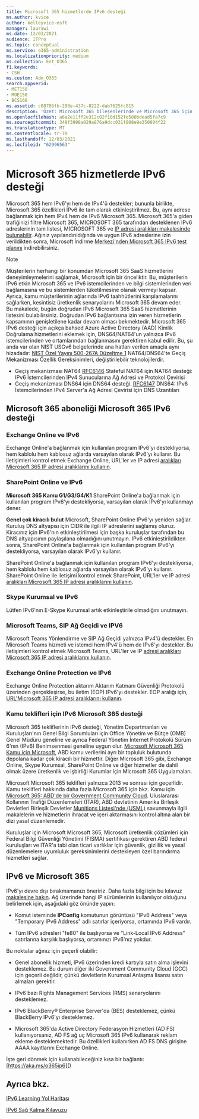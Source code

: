 ```yaml
---
title: Microsoft 365 hizmetlerde IPv6 desteği
ms.author: kvice
author: kelleyvice-msft
manager: laurawi
ms.date: 12/03/2021
audience: ITPro
ms.topic: conceptual
ms.service: o365-administration
ms.localizationpriority: medium
ms.collection: Ent_O365
f1.keywords:
- CSH
ms.custom: Adm_O365
search.appverid:
- MET150
- MOE150
- BCS160
ms.assetid: c08786fb-298e-437c-8222-dab7625fc815
description: 'Özet: Microsoft 365 bileşenlerinde ve Microsoft 365 için IPv6 desteğini açıklar.'
ms.openlocfilehash: a6a2e11ff2e312c02f10d152fe580bdead5fa7c9
ms.sourcegitcommit: 348f3998a029a876a9dcc031f808e9e350804f22
ms.translationtype: MT
ms.contentlocale: tr-TR
ms.lasthandoff: 12/03/2021
ms.locfileid: "62996563"
---
```

# <a name="ipv6-support-in-microsoft-365-services"></a>Microsoft 365 hizmetlerde IPv6 desteği

Microsoft 365 hem IPv6'yı hem de IPv4'ü destekler; bununla birlikte, Microsoft 365 özellikleri IPv6 ile tam olarak etkinleştirilmez. Bu, aynı adrese bağlanmak için hem IPv4 hem de IPv6 Microsoft 365. Microsoft 365'a giden trafiğinizi filtre Microsoft 365, MICROSOFT 365 tarafından desteklenen IPv6 adreslerinin tam listesi, MICROSOFT 365 ve [IP adresi aralıkları makalesinde bulunabilir](urls-and-ip-address-ranges.md). Ağınız yapılandırıldığında ve uygun IPv6 adreslerine izin verildikten sonra, Microsoft İndirme [Merkezi'nden Microsoft 365 IPv6 test planını](https://go.microsoft.com/fwlink/?LinkId=293447) indirebilirsiniz.

> [!NOTE]
> Müşterilerin herhangi bir konumdan Microsoft 365 SaaS hizmetlerini deneyimleymelerini sağlamak, Microsoft için bir önceliktir. Bu, müşterilerin IPv6 etkin Microsoft 365 ve IPv6 istemcilerinden ve bilgi sistemlerinden veri bağlamasına ve bu sistemlerden tüketilmesine olanak vermeyi kapsar. Ayrıca, kamu müşterilerinin ağlarında IPv6 taahhütlerini karşılamalarını sağlarken, kesintisiz üretkenlik senaryolarını Microsoft 365 devam eder.  
> Bu makalede, bugün doğrudan IPv6 Microsoft 365 SaaS hizmetlerinin listesini bulabilirsiniz. Doğrudan IPv6 bağlantısına izin veren hizmetlerin kapsamının genişletilene kadar devam olması bekmektedir. Microsoft 365 IPv6 desteği için açıkça bahsed Azure Active Directory (AAD) Kimlik Doğrulama hizmetlerini eklemek için, DNS64/NAT64'un yalnızca IPv6 istemcilerinden ve ortamlarından bağlanmasını gerektiren kabul edilir.  Bu, şu anda var olan NIST USGv6 belgelerinde ana hatları verilen amaçla aynı hizadadır: [NIST Özel Yayını 500-267A Düzeltme 1](https://nvlpubs.nist.gov/nistpubs/specialpublications/NIST.SP.500-267Ar1.pdf) NAT64/DNS64'te Geçiş Mekanizması Özellik Gereksinimleri, değiştirilebilir teknolojilerdir.
> - Geçiş mekanizması NAT64 [RFC6146](https://datatracker.ietf.org/doc/html/rfc6146) Stateful NAT64 için NAT64 desteği: IPv6 İstemcilerinden IPv4 Sunucularına Ağ Adresi ve Protokol Çevirisi
> - Geçiş mekanizması DNS64 için DNS64 desteği. [RFC6147](https://datatracker.ietf.org/doc/html/rfc6147) DNS64: IPv6 İstemcilerinden IPv4 Server'a Ağ Adresi Çevirisi için DNS Uzantıları

  
## <a name="ipv6-support-in-microsoft-365-subscription-service"></a>Microsoft 365 aboneliği Microsoft 365 IPv6 desteği

### <a name="exchange-online-and-ipv6"></a>Exchange Online ve IPv6

Exchange Online'a bağlanmak için kullanılan program IPv6'yı destekliyorsa, hem kablolu hem kablosuz ağlarda varsayılan olarak IPv6'yı kullanır. Bu iletişimleri kontrol etmek Exchange Online, URL'ler ve IP adresi [aralıkları Microsoft 365 IP adresi aralıklarını kullanın](urls-and-ip-address-ranges.md).
  
### <a name="sharepoint-online-and-ipv6"></a>SharePoint Online ve IPv6

 **Microsoft 365 Kamu G1/G3/G4/K1** SharePoint Online'a bağlanmak için kullanılan program IPv6'yı destekliyorsa, varsayılan olarak IPv6'yı kullanmayı dener.
  
 **Genel çok kiracılı bulut** Microsoft, SharePoint Online IPv6'yı yeniden sağlar. Kuruluş DNS altyapısı için CIDR ile ilgili IP adreslerini sağlamış oluruz. Kiracınız için IPv6'nın etkinleştirilmesi için başka kuruluşlar tarafından bu DNS altyapısının paylaşılana olmadığını unutmayın. IPv6 etkinleştirildikten sonra, SharePoint Online'a bağlanmak için kullanılan program IPv6'yı destekliyorsa, varsayılan olarak IPv6'yı kullanır.
  
SharePoint Online'a bağlanmak için kullanılan program IPv6'yı destekliyorsa, hem kablolu hem kablosuz ağlarda varsayılan olarak IPv6'yı kullanır. SharePoint Online ile iletişimi kontrol etmek SharePoint, URL'ler ve IP adresi [aralıkları Microsoft 365 IP adresi aralıklarını kullanın](urls-and-ip-address-ranges.md).
  
 
  
### <a name="skype-for-business-and-ipv6"></a>Skype Kurumsal ve IPv6

Lütfen IPv6'nın E-Skype Kurumsal artık etkinleştirile olmadığını unutmayın.

### <a name="microsoft-teams-sip-gateway-and-ipv6"></a>Microsoft Teams, SIP Ağ Geçidi ve IPV6

Microsoft Teams Yönlendirme ve SIP Ağ Geçidi yalnızca IPv4'ü destekler. En Microsoft Teams hizmeti ve istemci hem IPv4'ü hem de IPv6'yı destekler. Bu iletişimleri kontrol etmek Microsoft Teams, URL'ler ve IP [adresi aralıkları Microsoft 365 IP adresi aralıklarını kullanın](urls-and-ip-address-ranges.md).
  
### <a name="exchange-online-protection-and-ipv6"></a>Exchange Online Protection ve IPv6

Exchange Online Protection aktarım Aktarım Katmanı Güvenliği Protokolü üzerinden gerçekleşirse, bu iletim (EOP) IPv6'yı destekler. EOP aralığı için, [URL'Microsoft 365 IP adresi aralıklarını kullanın](urls-and-ip-address-ranges.md).
  
### <a name="ipv6-support-for-microsoft-365-government-offerings"></a>Kamu teklifleri için IPv6 Microsoft 365 desteği

Microsoft 365 tekliflerinin IPv6 desteği, Yönetim Departmanları ve Kuruluşları'nın Genel Bilgi Sorumluları için Office Yönetim ve Bütçe (OMB) Genel Müdürü geneline ve ayrıca Federal Yönetim İnternet Protokolü Sürüm 6'nın (IPv6) Benimsenmesi geneline uygun olur. [Microsoft Microsoft 365 Kamu için Microsoft](https://go.microsoft.com/fwlink/p/?LinkId=325414), ABD kamu verilerini ayrı bir topluluk bulutunda depolana kadar çok kiracılı bir hizmettir. Diğer Microsoft 365 gibi, Exchange Online, Skype Kurumsal, SharePoint Online ve diğer hizmetler de dahil olmak üzere üretkenlik ve işbirliği Kurumlar için Microsoft 365 Uygulamaları. 

Microsoft Microsoft 365 teklifleri yalnızca 2013 ve sonrası için geçerlidir. Kamu teklifleri hakkında daha fazla Microsoft 365 için bkz. Kamu için [Microsoft 365: ABD'de bir Government Community Cloud](https://go.microsoft.com/fwlink/p/?LinkId=325414). Uluslararası Kollarının Trafiği Düzenlemeleri (ITAR), ABD devletinin Amerika Birleşik Devletleri Birleşik Devletler [Munitions Listesi'nde (USML)](https://go.microsoft.com/fwlink/p/?LinkId=325415) savunmayla ilgili makalelerin ve hizmetlerin ihracat ve içeri aktarmasını kontrol altına alan bir dizi yasal düzenlemedir. 

Kuruluşlar için Microsoft Microsoft 365, Microsoft üretkenlik çözümleri için Federal Bilgi Güvenliği Yönetimi (FISMA) sertifikası gerektiren ABD federal kuruluşları ve ITAR'a tabi olan ticari varlıklar için güvenlik, gizlilik ve yasal düzenlemelere uyumluluk gereksinimlerini destekleyen özel barındırma hizmetleri sağlar.
  
## <a name="things-to-consider-when-using-ipv6-and-microsoft-365"></a>IPv6 ve Microsoft 365

IPv6'yı devre dışı bırakmamanızı öneririz. Daha fazla bilgi için bu kılavuz [makalesine bakın](https://support.microsoft.com/help/929852/guidance-for-configuring-ipv6-in-windows-for-advanced-users). Ağ üzerinde hangi IP sürümlerinin kullanılıyor olduğunu belirlemek için, aşağıdaki göz önünde yapın:
  
- Komut isteminde **IPConfig** komutunun görüntüsü "IPv6 Address" veya "Temporary IPv6 Address" adlı satırlar içeriyorsa, ortamında IPv6 vardır.

- Tüm IPv6 adresleri "fe80" ile başlıyorsa ve "Link-Local IPv6 Address" satırlarına karşılık başlıyorsa, ortamınızı IPv6'nız yokdur.

Bu noktalar ağınız için geçerli olabilir:
  
- Genel abonelik hizmeti, IPv6 üzerinden kredi kartıyla satın alma işlevini desteklemez. Bu durum diğer iki Government Community Cloud (GCC) için geçerli değildir, çünkü devletlerin Kurumsal Anlaşma lisansı satın almaları gerektir.

- IPv6 bazı Rights Management Services (RMS) senaryolarını desteklemez.

- IPv6 BlackBerry® Enterprise Server'da (BES) desteklemez, çünkü BlackBerry IPv6'yı desteklemez.

- Microsoft 365'da Active Directory Federasyon Hizmetleri (AD FS) kullanıyorsanız, AD FS ağ uç Microsoft 365 IPv6 kullanarak reklam ekleme desteklemektedir. Bu özellikleri kullanırken AD FS DNS girişine AAAA kayıtlarını Exchange Online. 

İşte geri dönmek için kullanabileceğiniz kısa bir bağlantı: [https://aka.ms/o365ip6]()

## <a name="see-also"></a>Ayrıca bkz.

[IPv6 Learning Yol Haritası](/previous-versions/windows/it-pro/windows-server-2008-R2-and-2008/gg250710(v%3dws.10))
  
[IPv6 Sağ Kalma Kılavuzu](https://social.technet.microsoft.com/wiki/contents/articles/1728.ipv6-survival-guide.aspx)
